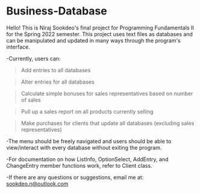 # Business-Database
Hello!
This is Niraj Sookdeo's final project for Programming Fundamentals II for the Spring 2022 semester. This project uses text files as databases and can be manipulated and updated in many ways through the program's interface.

-Currently, users can:
>Add entries to all databases

>Alter entries for all databases

>Calculate simple bonuses for sales representatives based on number of sales

>Pull up a sales report on all products currently selling

>Make purchases for clients that update all databases (excluding sales representatives)

-The menu should be freely navigated and users should be able to view/interact with every database without exiting the program.

-For documentation on how ListInfo, OptionSelect, AddEntry, and ChangeEntry member functions work, refer to Client class.

-If there are any questions or suggestions, email me at: sookdeo.n@outlook.com
